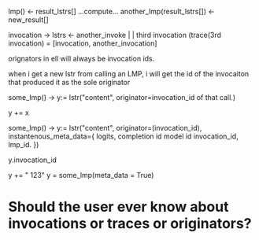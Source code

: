 
lmp() <- result_lstrs[]  ...compute... another_lmp(result_lstrs[]) <- new_result[]

invocation -> lstrs <- another_invoke
                |
                |
         third invocation    (trace(3rd invocation) = [invocation, another_invocation]
                              

orignators in ell will always be invocation ids.

when i get a new lstr from calling an LMP, i will get the id of the invocaiton that produced it as the sole originator


some_lmp() -> y:= lstr("content", originator=invocation_id of that call.)

y += x 

some_lmp() -> y:= lstr("content", originator=(invocation_id), instantenous_meta_data={
      logits, 
      completion id
      model id
      invocation_id,
      lmp_id.
})



y.invocation_id


y += " 123"
y = some_lmp(meta_data = True)

# Should the user ever know about invocations or traces or originators?